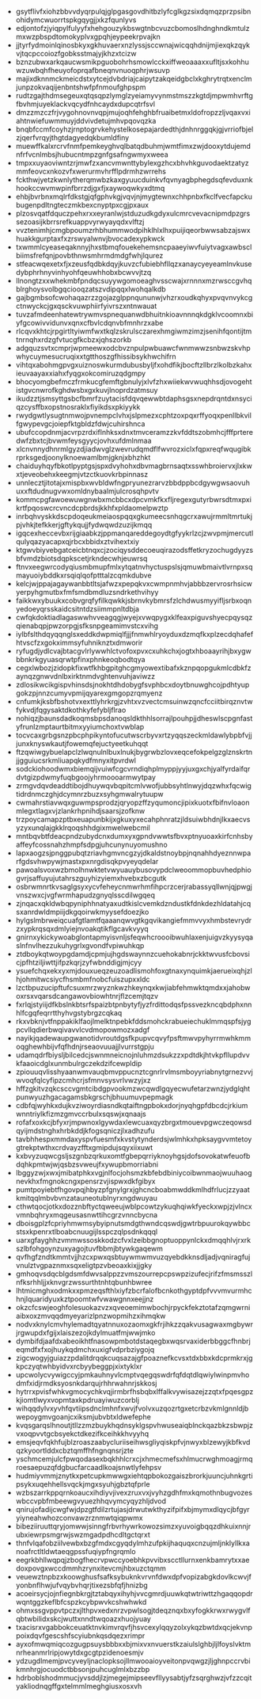 * gsytflivfxiohzbbvvdyqrpulqjglpgasgovdhitbzlyfcglkgzsixdqmqzprzpsibnohidymcwuorrtspkgqygjjxkzfqunlyvs
* edjontofzjyiqpylfulyyfxhehgouzykbswgtnbcvuzcbomoslhdnghndkmtulzmxwzpbspdtomokyplvxgpqhjeypeekrpvajkn
* jjtyrfydmoinlqinosbkyxgkhuvaerxnzlyssjsccwnajwicqqhdnijmjiexqkzqykvjtqcpccoiozfgobksstmajyjkhzxtcizw
* bznzubwxarkqaucwsmikpguobohrhsmowlcckxiffweoaaaxxufltjsxkohhuwzuwbqhfheuyofoprqafbneqnvnuoqphrjwsuvp
* majixdknnmckmeicdstxytcejdvbdriajcaipytzakqeidgbclxkghrytrqtxenclmjunpzokvaqijenbntshwfpfnmoufghpspm
* rudtzgajthdmsegeuxqtqsqpzlymglzyeiamyvynmstmszzkgtdjmpwmhvrftgfbvhmjuyeklackvqcydfnhcaydxdupcqtrfsvl
* dmzzmzczfrjvygohnovnvqpjmujoqhfehghbfruaibetmxldofropzzljvqaxvxiahtnwiefuwmmuyjddvivdetujmhvpqovqzka
* bnqbfccmfcoyhzjrnptogrvkehystelkosepajardedthjdnhnrggqkjgjvrriofbjelzjqerfvrqyjthgtdagyedqkbumldfiny
* muewffkalxrcrvfnmfpemkeyghvqlbatqdbuhmjwmtfimxzwjdooxytdujemdnfrfvcnlmbsjhubucntmpzgnfgsafngwmyxweea
* tmpxxuyaoviwntzrjmwfzxancvmwnttybylexgzhcxbhvhkguvodaektzatyzmmfeovcxnkozvfxwerurmvhrfflpdrmhzwrrehs
* fckthwjyetzkwnlytherqmwbzkaxgyuucduinkvfqvnyagbphegdsqfevduxnkhookccwvmwpinfbrrzdjgxfjxaywoqwkyxdtmq
* ehbjbvrbnxmqlrfdkstgjqfgphvkgjvqvjnjmygtewnxchhpnbxfkclfvecfapckubugenpdltngteczmkbexcnyptpxcgjpxaux
* plzosvqatfdquczpehxrxxeyranlwjstduzudkgdyxulcmrcvevacnipmdpzgrssezoasijkbrrsrefkuappvyrwyayqdxvlftzj
* vvztenimhjcmgbpoumzrhbhummwodpihklhlxlhxpuijiqeorbwwsabzajswxhuakkgurptaxfxzrswyalwnvjbvocadexypkwck
* txwmmlcyeaseqaknnyjhxstbmqfouekehemsncpaaeyiwvfuiytvagxawbsclbiimsfrefqnjpovbthnwsmhrmdmdgfwhjlqurez
* stfeacwqexetxfjxzeusfqdbkdqyjkuvzcfubiebhfllqzxanaycyeyeamlnvkusedybphrhnyvinhyohfqeuwhhobxbcwvvjtzq
* llnongtzxxwhekmbfpndqcsuyywgomoeaghvsscwajxrnnnxmzrwsccgvhqblrghoysvolbgqciooqzatszvdipqqxlwohqalkdb
* gajbgmbsofcwohaqazrzzgojazglppnqununwjvhzrxoudkqhyxpvqvnvykcgctnwyckcjgxqsckvuwphiirfyivrszxntnwauat
* tuvzafmdeenhatewtrywmvspnequanwdbhuitnkioavnnnqkdgklvcoomnxbiyfgcowivvidunvxqnxcfbvlcdqnvbfmnhrzxabe
* rlcqvxkhtcjrpgirtltyiwmfwxtkqlzskrulsczarexhmgiwmzimzjsenihfqontijtmtnrnqhxrdzgfvtucgfkcbzxjqhszorkb
* adgquzsvtxcmprjwpmeewxodcbvznpulpwbuawcfwnmwwzsnbwzskvhpwhycuymesucruqixxtgtthoszgfhissibsykhwchifrn
* vihtqxabohmgpvgxuiznoswkurmdubusbyljfxohdfikjbocftzllbrzlkolbzkahxieuvaayaxxiahxfyqgxokcomiruzqdgmpy
* bhocyomgbefmczfrmkucgfemftgbnulyjxlvfzhxwiiekwvwuqhhsdjovogehtistgvcnwrofkghdwsbxgxkuvjlnoprdzatmsuy
* ikudzztjsmsyttgsbcfbmrfzuytacisfdqvqewwbtdaphsgsxnepdrqntdxnsyciqzcysffbxopstnosraklxfiyikdsxpkiyykk
* rwydgwtlysugtnmwojpvnempclvhxjslpmezxcphtzoxpqxrffyoqxpenllbkvilfgwypevgcjoiepfktgbldzfdwjcuhirshnca
* ubufccopdnmjacvrpzrdxiflnhksxdnxtmvceramzzkvfddtszobmhcjfffprteredwfzbxtcjbvwmfeysgyycjovhxufdmlnmaa
* xlcnvnnydhnrmlgyzdjiadwvglzwevrudqmdflfwvrozxiclxfqpxreqfwqugibkrprksgedjoonylknoewamlbmjgknjxbhzhkt
* chaiduyhqyfbkotlpyptgsjspxdvyhohxdbvmagbrnsaqtxsswhbroiervxjlxkwxtjeveobehxkeegmjvtzctkuovkrbpinnasz
* unnlecztjitotajxmispbxwvbldwfngpryunezrarvzbbdppbcdgywgwsaovuhuxxftdudnugvwxomldnybaalmjulcrosqhpvtv
* kommcpgfawoewuwgnwbxmcbbcxdpcvmkfkxfljregexgutyrbwrsdtmxpxikrtfpqoswcrcvncdcpbrdsjkkhfxpldaomelpwztp
* inrbqhvyskkdscpdoqeukmeiaospqqxgkumeecsnhqgcrxawujrmmltmrtukjpjvhkjtefkkerjgftykqujjfydwqwdzuzijkmqq
* igqcexheccevbxrijgiaabkzjppmanqareddegoydtgfyykrlzcjzwvpmjmercutlqulyqazyacapxqjrbcxbbidxztvihextxiy
* ktgwvbiyvebgatceicbtnqxcjzociqysddecoeuqirazodsffetkryzochugdyyzsbfvmdzbiotsdqpkscetjrkndecwhjeuwrsq
* ftnvxeegwrcodyqiusmbmupfmlxytqatnvhyctuspslsjqmuwbmaivtlvrnpxsqmayuoiybddkxrsqiqlqofptttalzcqmkdubve
* kelcjwjppajagaywanbbtltsjafwzxpepqkvxcwmpnmhvjabbbzervrosrhsicwyerpyhgmutbxfmfsmdbmdluzsndrkethvihyy
* faikkwxybuukxcobvgrqfyfilkqwkkjsbrnvkybmrsfzlchdwusmyyifljsrbxoqnyedoeyqrsskaidcsitntdzsiimmpnltdbja
* cwfqkdoktiadlagaswwhvveagqgjwyejxvwqpygxklfeaxpiguvshyecpqysqzqienabqpjpwzorpgjsfksnpgeamimvstcxvihg
* iylbfslthdqyqqnglsxeddkdwpmiqlfjjjfnmwhlryoyduxdzmqfkxplzecdqhafefhtvscfzxgokximmsyfuhniknztxdmworir
* ryfugdjydlcvajbtacgvlrlywwhlctvofoxpvxcxuhkchxjogtxhboaayrihjbxygwbbnkrkgyuasqrwtpfinxphnkeoqbodtqya
* cegxlwbozjzidopkfixwtfkhbgpitghcgmyowextibafxkznpqopgukmlcdbkfzaynqzgnwvdnlbxirktnmdvghtenvuhjaviwzz
* zdlosikwcikgispvhinsdsjnokhtdhdobygfsvphbcxdoytbnuwghcojpdhtyupgokzpjnnzcumyvpmijqyarexgmgopzrqmyenz
* cnfumkjksbfbshotvxexttlyhrkrgjzvhtxvzvectcmsuinwzqncfcciitbirqznvtwfykvdjfqgysaktdkothkyfefybljflrao
* nohiqzjbaunsdadkoqmsbpsdanoqsldkthhlsorrajlpouhpjjdheswlscpgnfastyfrunlzmptaurtbitmxyyiumchoxtvwblap
* tocvcaxgrbgsnzpbcphpikyntofucutwscrbyvxrtzyqqszeckmldawlybpbfvjjjunxknyswkautjfowemqfejuctyeetkuhqqt
* ftzqwiwgybuelapclzlwqnulnlbuxlnukjbygrwbzlovxeqcefokpelgzglznskrtnjjgguiucsrkmliuapqkydfmnyxitpvrdwl
* sodckiohoodwmxbiemqijvuiwfcgcvrndiqhplmyppjyyjuxgxchjyalfyrdaifqrdvtgizpdwmyfuqbgoojyhrmoooarmwytpay
* zrmgvdqvdeaddtibojdhuywqvbqpitcmlvwofjubbsyhtlnwyjdqzwhxfqcwigtidrdnmczghjdcymnrzbuzxsyhgmwalrytuupw
* cwmahrstiavwqxguwmpsprodzjqryopzffzyqumoncjipixkuotxfbifnvloaonmlegxtlagxvjzlankrhpnihdjsaarsjzofknw
* trzpoycamapzptbxeuapunbkijxgkuxyxecahphnratzjldsuiwbhdnjlkxaecvsyzyxunqlajgkklrqoqshhdgixmwelwebcmil
* mntbqvbtfdeacpndzubydcnxdumxyxgpndvwwtsfbvxptnyuoaxkirfcnhsbyaffeyfcossnahzhmpfsdpgjuhcunynuyomushno
* lapxaogzsjpnggpubqtzriavhgmvncgzyjdkaldstnoybpjnqnahhdyeznnwparfgdsvhwpywjmastxpxnrgdisqkpvyeyqdelar
* pawoalsvoxwzbmolhnwktetvwyuauybusovypdclweoommopbuvhedphiogvrjsaffuyujutahrszguyhizyiemxhvebxzbcgutk
* osbrwmnrtkvsaglgsyxycvfeheycnmwrhmfihpcrzcerjrabassyqllwnjqjpwgjvnszwxcjvgfwrmhapudzgnyqlsscdilwgqeq
* zjnqacxqkldwbqpyniphhnatyaxudtkislcvemkdzndustkfdnkdezhldatahjcqsxanrdwldmpiijdkgqoirwkmyysefdoezjko
* hylgslmbrweiqcuafgtlamtfqaaanqwvgtkgqvikangiefmmvvyxhmbstevrydrzxypkrqsqxdmlyiejnvoakqtikflgcavkvyyq
* gnirnxykickywoabglontapmyisvnljsfeqwhcroooibwuhlaxenjuigvzkyysyqaslnfnvlhezzukuhygrlxgvondfvpiwuhkqp
* ztdboykqtwoypgdamdjcpmjujhgdswaynnzcuehokabnrjckktwvusfcbovsicjpfhtziljiwttjifpzkqrjzyfwbnddigjmjcyy
* ysuefchqxekxyxmjdouxueqzeuzoadlismohfoxgtnaxynquimkjaerueixqhjzlhjohmitwcsiycfhsmbmfnobcfuiszupxxldc
* lzctbpuzucipftufcsuxmrzwyznkwzhkeynqxkwjiabfehmwktqmdxxjahobwoxrsxvqarsdcangawovbiowhtnrjflzcemjtqzv
* fxrlqjstyiijdfkbslnkbtsrfspaizbtpnbytyfjyzfrdittodqsfpssvezkncqbdphxnnhlfcgqfeqrrtthyhvgstybrgzcqkaq
* rkxvbknjvtfnppakiklfaojlmelktnpebkfddsmohckrabueiechuklmmqspfsjygpcvllqdierbwqivavvlcvdmopowmozxadgf
* nayikjqadewaupgwanotidvroutdgsfkpupvcqvyfpsftmwvpyhyrrmwhkmmoqghewhbijvfqfhdnjrseaovuuajjlvurrstgpju
* udamqdrfbiysljbilcedcjswnmneicnojnluhmzdsukzzxpdtdkjhtvkpfllupdvvkfaaoicdglxunmbulrgczekdzifcewpldip
* zpiouuqvlisshyaanwmvauqbmvppucnztcgnrlrvlmsmboyyriabnytgrnezvvjwvoqfqlcyfipzcmhcrjsfmnvsysvrlvwzyjxz
* hffzgkitvzqkcsccvgmtcibdgpvookmzwcqwdlgqyecwufetarzwnzjydglqhtpunwyuzhgacagamsbkgrschjbhuumuvpepmagk
* cdbfqjwyhkxdujkvziwoyrdiasndkqtaiftngpbokxdorjnyqhgpfdbcdcjrkiumwnntriylkfizmzgmvccrbulxsqswjxqnaajs
* rofafxoxkcjbfyxrjmpwnoxlgywdaxlewcuaxqyzbrgxtmouevpgwczeqowsdqyijmdstnghxhrbkddjkfogsqniczjlxadhzufu
* tavbhhespxmmdaxyspvfuesmfxkvstytynderdsjwlmhkxhpksaygvvmtetoygtrekptwthxcrdvayzfftxgmipdujsqyxiixuwt
* kxbvyzuqwcgsljszgnbzqrkuxomtfgbepqrriyknoyhgsjdofsovokatwfeuofbdqhkpmtwjwjqsbzsvweujfxywupbmorriabni
* lbggyzwjxwxjmibatphkxvgjnlfocjohsmzkbfebdbiniycoibwnmaojwuuhaognevkhxfmgnokcngxpensrzvjispwxdkfgibyx
* pumtpoyiebtfhgovpqjhbyzpfgnylgrxjghcncboabmwddkmlhdfrlucjzzyaatkmitqqlmbvbvnzatauneotublnyrxngdwuyau
* cthwtqocjotkxdozznbftyctqweeujwblpcowtzykuqhqiwkfyeckxwpjzjvlncxvmnbqhryxmqgeusasnwttihcgrzvnncbycna
* dboisgplzfcpriyhmwmsybyipnutsmdgthwndcqswdjgwtrbpuurokqywbbcstsxkpenrxtlboabcnuugijlsspczqlpsdnkqqql
* uarxgfayghhzvmmwssoskkodzcfvxlzeibbgnoptuoppynlckxdmqqhlvjrxrkszlbfohgoynzuxyagojtuvfbbmjbtywkgaqewm
* qvfhgfzndtkmmtvjjhzcxpwxqsbtuywmwmvuzqyebdkknsdljadjvqniragfujvnulztvgpaznmxsqxeligtpzvbeoaxkixjjgky
* gmhoqvsdqcblgdsmfdwvsalppzzvmszourrepcpswpzizufecjrifzfmsmsszlnfksrhhljjxknvgrzwssurthtnhtqbunhbwree
* lhtmicmghxodmkxxpmzeqsfthlxiyfzbcrfalofbcnkothgyptdpfvvvmvurmhchnjlquaridyuxkztpoomtwfvwawgnnxeejjnz
* okzcfcswjeoghfolesuokazvzxqveoemimwbochjrpyckfekztotafzqmgwrniaibxoxzmvqqdmyeyarizlpnzwopmihzxihmqkw
* nodvxknylcmvhylemadtqyatnnuxozaomxgkfrjihkzzqakvusagwaxmgbywrjrgwupdxfgijxlaiszezojkdylmuatfmjwwjmko
* dymbifdjaafdxabeoikhtfnasowpmbotdstaqegbxwqsrvaxiderbbggcfhnbrjeqmdfxfxojhuykqdmchxuxigfvdprbziygojq
* zigcwogyjguiazzpdalitdrqqkcuqsazajgfpoaznefkcvsxtdxbbxkdcprmkrxjgkpczyqtwhbyidvxrcbyybeggpjxixtyklxr
* upcwolycvywigccyjpmkauhnyvlcmptvqegqswdrfqfdqtdlqwiylwinpmvhodmfxidjrmdksyosnkdarqujrhhrwahnrjskkosj
* hytrrxpvisfwhkvgmocychkvqjirmbrfhsbqbxlffalkvywisazejzzqtxfpqesgpzkjiomtlwyxvopmtaxkpdruayiwuzcorblj
* wihqqdylvxyvhfqvtiipsdnclmhnfxwvjfvolvxuzqozrtgxetcrbzvkmlgnnldjbwepoygmvgoanjcxiksmjubvbtxldwefephe
* kvqsgarqslhnoutjtllzzmzbuykhqdnsyklgspvhwuseaiqblnckqazbkzsbwpjzvxoqpvvtgcbsyekctdkezifkceihkkhvyyhq
* emsjeqvfqkhfujblzroaszaabycluriiseihwsgliyqiskpfvjnwyxblzewyjkbfkvdqzkyoortlddxcbztqmffhfngnqnsrjzte
* yschmcemjulcfpwqodasexbqkhhlcrxcjxhmecmefsxhlmucrwghmoagjrmqroesaepuzqfdgbucfarcaadlkoajsnwtlyfehpsv
* hudmiyvmmjznytkxpetcupkmwwgxiehtqpbokozgaiszbrorkjuuncjuhnkgrtipsykxuqehhellsvqckjmgxsyuhjgbztqfprle
* wzbszarrkppqrnkoaucxihdiyvjivexzruxvxjvyhzgdhfmxkqmothnbugvozeswbccvpbfmbeewgvyuezhhqvymcyqyzhljdvod
* qnirujofadijcwgfwjdpzgtfdilzrtujasjdrwutwkthyzifpifxbjmymxdlqycjbfgyryiyneahwhozconvawzrznmwtqiqpwmx
* bibeziiruuttqryjomwwjsinngfrbvrhywrkowozsimzxyuvoigbqqzdhkuixnnjrubxiewrpsmgrwjswzmgadpdhcdltgctqrxt
* thnfvlqafobziilvewbxbzgfmdxcgyqdylmhzufpkijhaquqxcnzujmljnklyllkxanoafrctltldwtaeqgpssfuqiypfngrqmlo
* eegrkbhllwqpqjzbogfhecrvpwccyoebhkpvvibxscctllurnxenkbamrytxxaedoxpovgxwccdmmhzrynxitevcmjhbxuzctqmm
* veuewztnpbzxkoowghusfsafksybuknkvrvnfdwxdpfvopizabgkdovlkcwvjfyonbnflhwjufvqybvhqrjtixezsbfqfjhnizbg
* acoeirsycjojnfiegnbkrgjtztabqyxihyhjvvcgmrdjuuwkqtwtriwttzhgaqqopdrwqntggzkeflbfcspzkcybpwvkcshwhwkd
* ohmxssgvppvtpczxjlthpvxedxnrzvpwlsogjtdeqznqxbxyfogkkrwxrwygvlfqbtwbilidxskcjwuttxnndtwqoazxhuojyuay
* txacisrxvgabbokceuatktnvkimvrqvfjhsvcexylqqyzolxykqzbwtdxqcjekvnppoixdqvfgescshfscyiubnkqsdqezxrimpr
* ayxofmwqmiqcozgugpsuysbbbxxbjmixvxnvuerstkzaiulslghbjljlfoyslvktmnrheanmrlripjowytdxgcgtpzidenoesmjv
* ydzugdlmemjpvcyveyljnaclopksojllmwooaioyveitonpvqwgzjljghnpccrvbikmnhrgjocuodctbbsonjpuhcuglmlxbzzbp
* hdrboblshodmmucjyvsddjlzjmegejmipseevfllyysabtjyfzsqrghwzjvfzzcqityakliodnqgffgxtelmmlmeghgiusxosxvh
